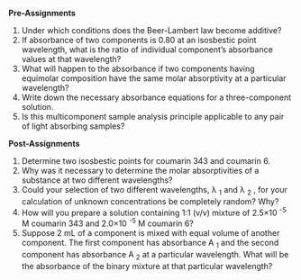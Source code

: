 **Pre-Assignments**

1. Under which conditions does the Beer-Lambert law become additive?  
2. If absorbance of two components is 0.80 at an isosbestic point wavelength, what is the ratio of individual component’s absorbance values at that wavelength?  
3. What will happen to the absorbance if two components having equimolar composition have the same molar absorptivity at a particular wavelength?  
4. Write down the necessary absorbance equations for a three-component solution.  
5. Is this multicomponent sample analysis principle applicable to any pair of light absorbing samples?  


**Post-Assignments**

1. Determine two isosbestic points for coumarin 343 and coumarin 6.  
2. Why was it necessary to determine the molar absorptivities of a substance at two different wavelengths?  
3. Could your selection of two different wavelengths, λ <sub>1</sub> and λ <sub>2</sub> , for your calculation of unknown concentrations be completely random? Why?  
4. How will you prepare a solution containing 1:1 (v/v) mixture of 2.5×10 <sup>-5</sup> M coumarin 343 and 2.0×10 <sup>-5</sup> M coumarin 6?  
5. Suppose 2 mL of a component is mixed with equal volume of another component. The first component has absorbance A <sub>1</sub> and the second component has absorbance A <sub>2</sub> at a particular wavelength. What will be the absorbance of the binary mixture at that particular wavelength?  
  

